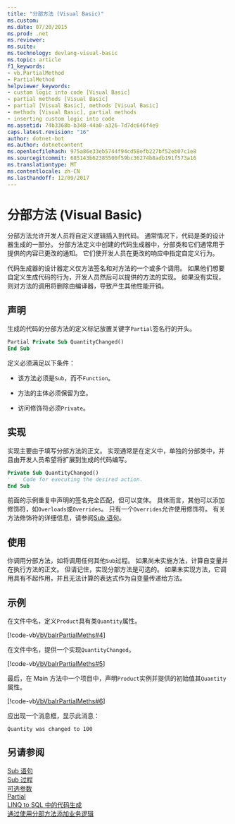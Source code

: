 ```yaml
---
title: "分部方法 (Visual Basic)"
ms.custom: 
ms.date: 07/20/2015
ms.prod: .net
ms.reviewer: 
ms.suite: 
ms.technology: devlang-visual-basic
ms.topic: article
f1_keywords:
- vb.PartialMethod
- PartialMethod
helpviewer_keywords:
- custom logic into code [Visual Basic]
- partial methods [Visual Basic]
- partial [Visual Basic], methods [Visual Basic]
- methods [Visual Basic], partial methods
- inserting custom logic into code
ms.assetid: 74b3368b-b348-44a0-a326-7d7dc646f4e9
caps.latest.revision: "16"
author: dotnet-bot
ms.author: dotnetcontent
ms.openlocfilehash: 975a86e33eb5744f94cd58efb227bf52eb07c1e8
ms.sourcegitcommit: 685143b62385500f59bc36274b8adb191f573a16
ms.translationtype: MT
ms.contentlocale: zh-CN
ms.lasthandoff: 12/09/2017
---
```

# <a name="partial-methods-visual-basic"></a>分部方法 (Visual Basic)
分部方法允许开发人员将自定义逻辑插入到代码。 通常情况下，代码是类的设计器生成的一部分。 分部方法定义中创建的代码生成器中，分部类和它们通常用于提供的内容已更改的通知。 它们使开发人员在更改的响应中指定自定义行为。  
  
 代码生成器的设计器定义仅方法签名和对方法的一个或多个调用。 如果他们想要自定义生成代码的行为，开发人员然后可以提供的方法的实现。 如果没有实现，则对方法的调用将删除由编译器，导致产生其他性能开销。  
  
## <a name="declaration"></a>声明  
 生成的代码的分部方法的定义标记放置关键字`Partial`签名行的开头。  
  
```vb  
Partial Private Sub QuantityChanged()  
End Sub  
```  
  
 定义必须满足以下条件：  
  
-   该方法必须是`Sub`，而不`Function`。  
  
-   方法的主体必须保留为空。  
  
-   访问修饰符必须`Private`。  
  
## <a name="implementation"></a>实现  
 实现主要由于填写分部方法的正文。 实现通常是在定义中，单独的分部类中，并且由开发人员希望将扩展到生成的代码编写。  
  
```vb  
Private Sub QuantityChanged()  
'    Code for executing the desired action.  
End Sub  
```  
  
 前面的示例重复中声明的签名完全匹配，但可以变体。 具体而言，其他可以添加修饰符，如`Overloads`或`Overrides`。 只有一个`Overrides`允许使用修饰符。 有关方法修饰符的详细信息，请参阅[Sub 语句](../../../../visual-basic/language-reference/statements/sub-statement.md)。  
  
## <a name="use"></a>使用  
 你调用分部方法，如将调用任何其他`Sub`过程。 如果尚未实施方法，计算自变量并在执行方法的正文。 但请记住，实现分部方法是可选的。 如果未实现方法，它调用具有不起作用，并且无法计算的表达式作为自变量传递给方法。  
  
## <a name="example"></a>示例  
 在文件中名，定义`Product`具有类`Quantity`属性。  
  
 [!code-vb[VbVbalrPartialMeths#4](./codesnippet/VisualBasic/partial-methods_1.vb)]  
  
 在文件中名，提供一个实现`QuantityChanged`。  
  
 [!code-vb[VbVbalrPartialMeths#5](./codesnippet/VisualBasic/partial-methods_2.vb)]  
  
 最后，在 Main 方法中一个项目中，声明`Product`实例并提供的初始值其`Quantity`属性。  
  
 [!code-vb[VbVbalrPartialMeths#6](./codesnippet/VisualBasic/partial-methods_3.vb)]  
  
 应出现一个消息框，显示此消息：  
  
 `Quantity was changed to 100`  
  
## <a name="see-also"></a>另请参阅  
 [Sub 语句](../../../../visual-basic/language-reference/statements/sub-statement.md)  
 [Sub 过程](./sub-procedures.md)  
 [可选参数](./optional-parameters.md)  
 [Partial](../../../../visual-basic/language-reference/modifiers/partial.md)  
 [LINQ to SQL 中的代码生成](../../../../../docs/framework/data/adonet/sql/linq/code-generation-in-linq-to-sql.md)  
 [通过使用分部方法添加业务逻辑](../../../../../docs/framework/data/adonet/sql/linq/adding-business-logic-by-using-partial-methods.md)
